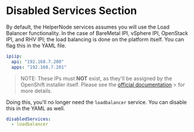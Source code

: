 # Disabled Services Section

By default, the HelperNode services assumes you will use the Load Balancer
functionality. In the case of BareMetal IPI, vSphere IPI, OpenStack IPI,
and RHV IPI; the load balancing is done on the platform itself. You can
flag this in the YAML file.

```yaml
ipiip: 
  api: "192.168.7.200"
  apps: "192.168.7.201"
```

> NOTE: These IPs must **NOT** exist, as they'll
> be assigned by the OpenShift installer itself. Please see the [official documentation](https://docs.openshift.com/container-platform/4.6/installing/installing_bare_metal_ipi/ipi-install-prerequisites.html#network-requirements_ipi-install-prerequisites) > for more details.


Doing this, you'll no longer need the `loadbalancer` service. You can disable this in the YAML as well.

```yaml
disabledServices:
  - loadbalancer
```
